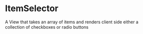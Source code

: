 # ItemSelector
A View that takes an array of items and renders client side either a collection of checkboxes or radio buttons
